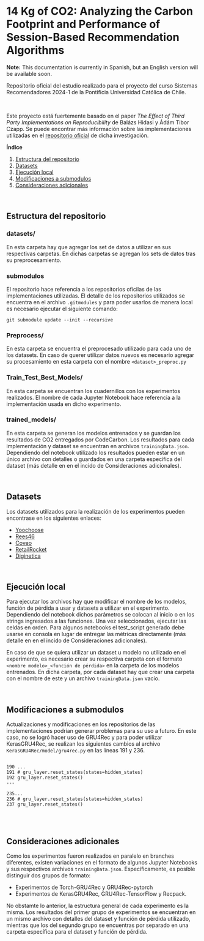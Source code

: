 # 14 Kg of CO2: Analyzing the Carbon Footprint and Performance of Session-Based Recommendation Algorithms
**Note:** This documentation is currently in Spanish, but an English version will be available soon.

Repositorio oficial del estudio realizado para el proyecto del curso Sistemas Recomendadores 2024-1 de la Pontificia Universidad Católica de Chile.

<br>

Este proyecto está fuertemente basado en el paper *The Effect of Third Party Implementations on Reproducibility* de  Balázs Hidasi y Ádám Tibor Czapp. Se puede encontrar más información sobre las implementaciones utilizadas en el [repositorio oficial](https://github.com/hidasib/gru4rec_third_party_comparison) de dicha investigación.

**Índice**
1. [Estructura del repositorio](#estructura)
2. [Datasets](#datasets)
3. [Ejecución local](#local)
4. [Modificaciones a submodulos](#submodulos)
5. [Consideraciones adicionales](#consideraciones)


<br>

<div id='estructura' />

## Estructura del repositorio

### datasets/
En esta carpeta hay que agregar los set de datos a utilizar en sus respectivas carpetas. En dichas carpetas se agregan los sets de datos tras su preprocesamiento.

### submodulos
El repositorio hace referencia a los repositorios oficilas de las implementaciones utilizadas. El detalle de los repositorios utilizados se encuentra en el archivo ```.gitmodules``` y para poder usarlos de manera local es necesario ejecutar el siguiente comando:

``` 
git submodule update --init --recursive 
``` 

### Preprocess/
En esta carpeta se encuentra el preprocesado utilizado para cada uno de los datasets. En caso de querer utilizar datos nuevos es necesario agregar su procesamiento en esta carpeta con el nombre ```<dataset>_preproc.py```

### Train_Test_Best_Models/
En esta carpeta se encuentran los cuadernillos con los experimentos realizados. El nombre de cada Jupyter Notebook hace referencia a la implementación usada en dicho experimento.

### trained_models/
En esta carpeta se generan los modelos entrenados y se guardan los resultados de CO2 entregados por CodeCarbon. Los resultados para cada implementación y dataset se encuentran en archivos ```trainingData.json```. Dependiendo del notebook utilizado los resultados pueden estar en un único archivo con detalles o guardados en una carpeta específica del dataset (más detalle en en el incido de Consideraciones adicionales).


<br>

<div id='datasets' />

## Datasets
Los datasets utilizados para la realización de los experimentos pueden encontrase en los siguientes enlaces:

- [Yoochoose](https://www.kaggle.com/datasets/chadgostopp/recsys-challenge-2015/data)
- [Rees46](https://www.kaggle.com/datasets/mkechinov/ecommerce-behavior-data-from-multi-category-store)
- [Coveo](https://github.com/coveooss/shopper-intent-prediction-nature-2020)
- [RetailRocket](https://www.kaggle.com/datasets/retailrocket/ecommerce-dataset)
- [Diginetica](https://competitions.codalab.org/competitions/11161#learn_the_details-data2)

<br>

<div id='local' />

## Ejecución local
Para ejecutar los archivos hay que modificar el nombre de los modelos, función de pérdida a usar y datasets a utilizar en el experimento. Dependiendo del notebook dichos parámetros se colocan al inicio o en los strings ingresados a las funciones. Una vez seleccionados, ejecutar las celdas en orden. Para algunos notebooks el test_script generado debe usarse en consola en lugar de entregar las métricas directamente (más detalle en en el incido de Consideraciones adicionales).

En caso de que se quiera utilizar un dataset u modelo no utilizado en el experimento, es necesario crear su respectiva carpeta con el formato ```<nombre modelo>_<función de pérdida>``` en la carpeta de los modelos entrenados. En dicha carpeta, por cada dataset hay que crear una carpeta con el nombre de este y un archivo ```trainingData.json``` vacío.

<br>

<div id='submodulos' />

## Modificaciones a submodulos
Actualizaciones y modificaciones en los repositorios de las implementaciones podrían generar problemas para su uso a futuro. En este caso, no se logró hacer uso de GRU4Rec y para poder utilizar KerasGRU4Rec, se realizan los siguientes cambios al archivo ```KerasGRU4Rec/model/gru4rec.py``` en las líneas 191 y 236.

<pre>
<code>
190 ...
191 # gru_layer.reset_states(states=hidden_states)
192 gru_layer.reset_states()
---

235...
236 # gru_layer.reset_states(states=hidden_states)
237 gru_layer.reset_states()
</code>
</pre>


<br>

<div id='consideraciones' />

## Consideraciones adicionales
Como los experimentos fueron realizados en paralelo en branches diferentes, existen variaciones en el formato de algunos Jupyter Notebooks y sus respectivos archivos ```trainingData.json```. Específicamente, es posible distinguir dos grupos de formato:

- Experimentos de Torch-GRU4Rec y GRU4Rec-pytorch
- Experimentos de KerasGRU4Rec, GRU4Rec-TensorFlow y Recpack.


No obstamte lo anterior, la estructura general de cada experimento es la misma. Los resultados del primer grupo de experimentos se encuentran en un mismo archivo con detalles del dataset y función de pérdida utilizado, mientras que los del segundo grupo se encuentras por separado en una carpeta específica para el dataset y función de pérdida. 
